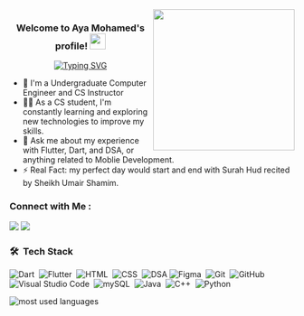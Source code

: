 
<img width="250" align="right" src="https://c.tenor.com/_DOBjnGspYAAAAAM/code-coding.gif">

<h3 align="center">
  Welcome to Aya Mohamed's profile!
  <img src="https://media.giphy.com/media/hvRJCLFzcasrR4ia7z/giphy.gif" width="28">
</h3>

<!-- Typing SVG by DenverCoder1 - https://github.com/DenverCoder1/readme-typing-svg -->
<p align="center">
  <a href="https://github.com/AyaaMohammedsayed?tab=repositories"> <img src="https://readme-typing-svg.herokuapp.com?font=Fira+Code&pause=1000&color=F76BEE&width=435&lines=Junior+Flutter+Developer;Always+Learn+%2CFollow+Your+Passion" alt="Typing SVG" /></a>
</p> 

- 🏢 I'm a Undergraduate Computer Engineer and CS Instructor
- 👨‍💻 As a CS student, I'm constantly learning and exploring new technologies to improve my skills.
- 💬 Ask me about my experience with Flutter, Dart, and DSA, or anything related to Moblie Development.
- ⚡ Real Fact:  my perfect day would start and end with Surah Hud recited by Sheikh Umair Shamim.
<!--- 👨‍💻 Check out my portfolio at  https://ayamohmed.wixsite.com/ayamohamedwebsite to see some of the projects I've worked on.-->
<!--- 👨‍💻 Check out my portfolio at https://yousef-dergham.netlify.app/ to see some of the projects I've worked on.-->


### Connect with Me :

<a href="https://www.linkedin.com/in/ayamohamedsayed/" target="_blank"><img src="https://img.shields.io/badge/-Aya%20Mohamed-0077B5?style=for-the-badge&logo=Linkedin&logoColor=white"/></a>
<a href="https://www.facebook.com/profile.php?id=100015951257626" target="_blank"><img src="https://img.shields.io/badge/-Aya%20Mohamed-0077B5?style=for-the-badge&logo=Facebook&logoColor=white"/></a>



### 🛠 &nbsp;Tech Stack
![Dart](https://img.shields.io/badge/-Dart-05122A?style=flat&logo=Dart)&nbsp;
![Flutter](https://img.shields.io/badge/-Flutter-05122A?style=flat&logo=Flutter&logoColor=563D7C)&nbsp;
![HTML](https://img.shields.io/badge/-HTML-05122A?style=flat&logo=HTML5)&nbsp;
![CSS](https://img.shields.io/badge/-CSS-05122A?style=flat&logo=CSS3&logoColor=1572B6)&nbsp;
![DSA](https://img.shields.io/badge/-DSA-05122A?style=flat&logo=DSA)
![Figma](https://img.shields.io/badge/-Figma-05122A?style=flat&logo=Figma&logoColor=339933)&nbsp;
![Git](https://img.shields.io/badge/-Git-05122A?style=flat&logo=git)&nbsp;
![GitHub](https://img.shields.io/badge/-GitHub-05122A?style=flat&logo=github)&nbsp;
![Visual Studio Code](https://img.shields.io/badge/-Visual%20Studio%20Code-05122A?style=flat&logo=visual-studio-code&logoColor=007ACC)&nbsp;
![mySQL](https://img.shields.io/badge/-mySQL-05122A?style=flat&logo=mySQL)&nbsp;
![Java](https://img.shields.io/badge/-Java-05122A?style=flat&logo=Java)&nbsp;
![C++](https://img.shields.io/badge/-C++-05122A?style=flat&logo=C++)&nbsp;
![Python](https://img.shields.io/badge/-Python%20-05122A?style=flat&logo=python)&nbsp;




<img align="left" src="https://github-readme-stats.vercel.app/api/top-langs?username=AyaaMohammedsayed&show_icons=true&locale=en&layout=compact&theme=radical" alt="most used languages" />


<br>

<!--
<a href="https://komarev.com/ghpvc/?username=yousefdergham&style=for-the-badge">
    <img src="https://komarev.com/ghpvc/?username=yousefdergham&style=for-the-badge">
</a>
-->

